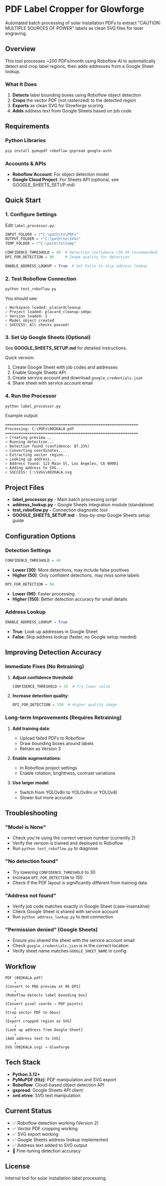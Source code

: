 # PDF Label Cropper for Glowforge

Automated batch processing of solar installation PDFs to extract "CAUTION: MULTIPLE SOURCES OF POWER" labels as clean SVG files for laser engraving.

## Overview

This tool processes ~200 PDFs/month using Roboflow AI to automatically detect and crop label regions, then adds addresses from a Google Sheet lookup.

### What It Does

1. **Detects** label bounding boxes using Roboflow object detection
2. **Crops** the vector PDF (not rasterized) to the detected region
3. **Exports** as clean SVG for Glowforge scoring
4. **Adds** address text from Google Sheets based on job code

## Requirements

### Python Libraries

```bash
pip install pymupdf roboflow gspread google-auth
```

### Accounts & APIs

- **Roboflow Account**: For object detection model
- **Google Cloud Project**: For Sheets API (optional, see GOOGLE_SHEETS_SETUP.md)

## Quick Start

### 1. Configure Settings

Edit `label_processor.py`:

```python
INPUT_FOLDER = r"C:\path\to\PDFs"
OUTPUT_FOLDER = r"C:\path\to\SVGs"
TEMP_FOLDER = r"C:\path\to\temp"

CONFIDENCE_THRESHOLD = 40  # Detection confidence (30-50 recommended)
DPI_FOR_DETECTION = 96     # Image quality for detection

ENABLE_ADDRESS_LOOKUP = True  # Set False to skip address lookup
```

### 2. Test Roboflow Connection

```bash
python test_roboflow.py
```

You should see:
```
✓ Workspace loaded: placardcleanup
✓ Project loaded: placard_cleanup-imhpc
✓ Version loaded: 2
✓ Model object created
✓ SUCCESS: All checks passed!
```

### 3. Set Up Google Sheets (Optional)

See **GOOGLE_SHEETS_SETUP.md** for detailed instructions.

Quick version:
1. Create Google Sheet with job codes and addresses
2. Enable Google Sheets API
3. Create service account and download `google_credentials.json`
4. Share sheet with service account email

### 4. Run the Processor

```bash
python label_processor.py
```

Example output:
```
============================================================
Processing: C:\PDFs\002KALA.pdf
============================================================
→ Creating preview...
→ Running detection...
✓ Detection found (confidence: 87.23%)
→ Converting coordinates...
→ Extracting vector region...
→ Looking up address...
✓ Address found: 123 Main St, Los Angeles, CA 90001
→ Adding address to SVG...
✓ SUCCESS: C:\SVGs\002KALA.svg
```

## Project Files

- **label_processor.py** - Main batch processing script
- **address_lookup.py** - Google Sheets integration module (standalone)
- **test_roboflow.py** - Connection diagnostic tool
- **GOOGLE_SHEETS_SETUP.md** - Step-by-step Google Sheets setup guide

## Configuration Options

### Detection Settings

```python
CONFIDENCE_THRESHOLD = 40
```
- **Lower (30)**: More detections, may include false positives
- **Higher (50)**: Only confident detections, may miss some labels

```python
DPI_FOR_DETECTION = 96
```
- **Lower (96)**: Faster processing
- **Higher (150)**: Better detection accuracy for small details

### Address Lookup

```python
ENABLE_ADDRESS_LOOKUP = True
```
- **True**: Look up addresses in Google Sheet
- **False**: Skip address lookup (faster, no Google setup needed)

## Improving Detection Accuracy

### Immediate Fixes (No Retraining)

1. **Adjust confidence threshold**:
   ```python
   CONFIDENCE_THRESHOLD = 35  # Try lower value
   ```

2. **Increase detection quality**:
   ```python
   DPI_FOR_DETECTION = 150  # Higher quality image
   ```

### Long-term Improvements (Requires Retraining)

1. **Add training data**:
   - Upload failed PDFs to Roboflow
   - Draw bounding boxes around labels
   - Retrain as Version 3

2. **Enable augmentations**:
   - In Roboflow project settings
   - Enable rotation, brightness, contrast variations

3. **Use larger model**:
   - Switch from YOLOv8n to YOLOv8m or YOLOv8l
   - Slower but more accurate

## Troubleshooting

### "Model is None"
- Check you're using the correct version number (currently 2)
- Verify the version is trained and deployed in Roboflow
- Run `python test_roboflow.py` to diagnose

### "No detection found"
- Try lowering `CONFIDENCE_THRESHOLD` to 30
- Increase `DPI_FOR_DETECTION` to 150
- Check if the PDF layout is significantly different from training data

### "Address not found"
- Verify job code matches exactly in Google Sheet (case-insensitive)
- Check Google Sheet is shared with service account
- Run `python address_lookup.py` to test connection

### "Permission denied" (Google Sheets)
- Ensure you shared the sheet with the service account email
- Check `google_credentials.json` is in the correct location
- Verify sheet name matches `GOOGLE_SHEET_NAME` in config

## Workflow

```
PDF (002KALA.pdf)
    ↓
[Convert to PNG preview at 96 DPI]
    ↓
[Roboflow detects label bounding box]
    ↓
[Convert pixel coords → PDF points]
    ↓
[Crop vector PDF to bbox]
    ↓
[Export cropped region as SVG]
    ↓
[Look up address from Google Sheet]
    ↓
[Add address text to SVG]
    ↓
SVG (002KALA.svg) → Glowforge
```

## Tech Stack

- **Python 3.12+**
- **PyMuPDF (fitz)**: PDF manipulation and SVG export
- **Roboflow**: Cloud-based object detection API
- **gspread**: Google Sheets API client
- **xml.etree**: SVG text manipulation

## Current Status

- ✅ Roboflow detection working (Version 2)
- ✅ Vector PDF cropping working
- ✅ SVG export working
- ✅ Google Sheets address lookup implemented
- ✅ Address text added to SVG output
- 🔧 Fine-tuning detection accuracy

## License

Internal tool for solar installation label processing.
